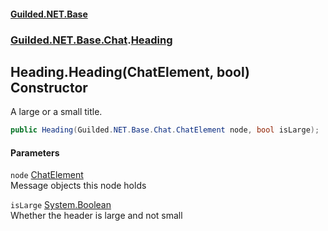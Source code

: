 
#### [Guilded.NET.Base](Guilded_NET_Base 'Guilded_NET_Base')
### [Guilded.NET.Base.Chat](Guilded_NET_Base#Guilded_NET_Base_Chat 'Guilded.NET.Base.Chat').[Heading](Heading 'Guilded.NET.Base.Chat.Heading')
## Heading.Heading(ChatElement, bool) Constructor
A large or a small title.  
```csharp
public Heading(Guilded.NET.Base.Chat.ChatElement node, bool isLarge);
```

#### Parameters
<a name='Guilded_NET_Base_Chat_Heading_Heading(Guilded_NET_Base_Chat_ChatElement_bool)_node'></a>
`node` [ChatElement](ChatElement 'Guilded.NET.Base.Chat.ChatElement')  
Message objects this node holds
  
<a name='Guilded_NET_Base_Chat_Heading_Heading(Guilded_NET_Base_Chat_ChatElement_bool)_isLarge'></a>
`isLarge` [System.Boolean](https://docs.microsoft.com/en-us/dotnet/api/System.Boolean 'System.Boolean')  
Whether the header is large and not small
  
